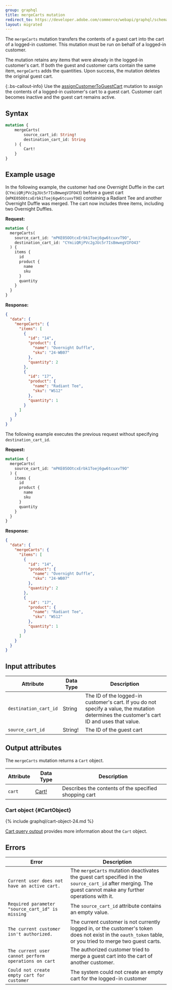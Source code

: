 ```yaml
---
group: graphql
title: mergeCarts mutation
redirect_to: https://developer.adobe.com/commerce/webapi/graphql/schema/cart/mutations/merge/
layout: migrated
---
```


The `mergeCarts` mutation transfers the contents of a guest cart into the cart of a logged-in customer. This mutation must be run on behalf of a logged-in customer.

The mutation retains any items that were already in the logged-in customer's cart. If both the guest and customer carts contain the same item, `mergeCarts` adds the quantities. Upon success, the mutation deletes the original guest cart.

{:.bs-callout-info}
Use the [assignCustomerToGuestCart]({{page.baseurl}}/graphql/mutations/assign-customer-to-guest-cart.html) mutation to assign the contents of a logged-in customer's cart to a guest cart.
Customer cart becomes inactive and the guest cart remains active.

## Syntax

```graphql
mutation {
    mergeCarts(
        source_cart_id: String!
        destination_cart_id: String
    ) {
        Cart!
    }
}
```

## Example usage

In the following example, the customer had one Overnight Duffle in the cart (`CYmiiQRjPVc2gJUc5r7IsBmwegVIFO43`) before a guest cart (`mPKE05OOtcxErbk1Toej6gw6tcuxvT9O`) containing a Radiant Tee and another Overnight Duffle was merged. The cart now includes three items, including two Overnight Duffles.

**Request:**

```graphql
mutation {
  mergeCarts(
    source_cart_id: "mPKE05OOtcxErbk1Toej6gw6tcuxvT9O",
    destination_cart_id: "CYmiiQRjPVc2gJUc5r7IsBmwegVIFO43"
  ) {
    items {
      id
      product {
        name
        sku
      }
      quantity
    }
  }
}
```

**Response:**

```json
{
  "data": {
    "mergeCarts": {
      "items": [
        {
          "id": "14",
          "product": {
            "name": "Overnight Duffle",
            "sku": "24-WB07"
          },
          "quantity": 2
        },
        {
          "id": "17",
          "product": {
            "name": "Radiant Tee",
            "sku": "WS12"
          },
          "quantity": 1
        }
      ]
    }
  }
}
```

The following example executes the previous request without specifying `destination_cart_id`.

**Request:**

```graphql
mutation {
  mergeCarts(
    source_cart_id: "mPKE05OOtcxErbk1Toej6gw6tcuxvT9O"
  ) {
    items {
      id
      product {
        name
        sku
      }
      quantity
    }
  }
}
```

**Response:**

```json
{
  "data": {
    "mergeCarts": {
      "items": [
        {
          "id": "14",
          "product": {
            "name": "Overnight Duffle",
            "sku": "24-WB07"
          },
          "quantity": 2
        },
        {
          "id": "17",
          "product": {
            "name": "Radiant Tee",
            "sku": "WS12"
          },
          "quantity": 1
        }
      ]
    }
  }
}
```

## Input attributes

Attribute |  Data Type | Description
--- | --- | ---
`destination_cart_id` | String | The ID of the logged-in customer's cart. If you do not specify a value, the mutation determines the customer's cart ID and uses that value.
`source_cart_id` | String! | The ID of the guest cart

## Output attributes

The `mergeCarts` mutation returns a `Cart` object.

Attribute |  Data Type | Description
--- | --- | ---
`cart` |[Cart!](#CartObject) | Describes the contents of the specified shopping cart

### Cart object {#CartObject}

{% include graphql/cart-object-24.md %}

[Cart query output]({{page.baseurl}}/graphql/queries/cart.html#cart-output) provides more information about the `Cart` object.

## Errors

Error | Description
--- | ---
`Current user does not have an active cart.` | The `mergeCarts` mutation deactivates the guest cart specified in the `source_cart_id` after merging. The guest cannot make any further operations with it.
`Required parameter "source_cart_id" is missing` | The `source_cart_id` attribute contains an empty value.
`The current customer isn't authorized.` | The current customer is not currently logged in, or the customer's token does not exist in the `oauth_token` table, or you tried to merge two guest carts.
`The current user cannot perform operations on cart` | The authorized customer tried to merge a guest cart into the cart of another customer.
`Could not create empty cart for customer` | The system could not create an empty cart for the logged-in customer
